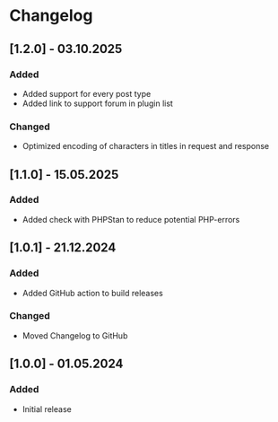 # Changelog

## [1.2.0] - 03.10.2025

### Added

- Added support for every post type
- Added link to support forum in plugin list

### Changed

- Optimized encoding of characters in titles in request and response

## [1.1.0] - 15.05.2025

### Added

- Added check with PHPStan to reduce potential PHP-errors

## [1.0.1] - 21.12.2024

### Added

- Added GitHub action to build releases

### Changed

- Moved Changelog to GitHub

## [1.0.0] - 01.05.2024

### Added

- Initial release